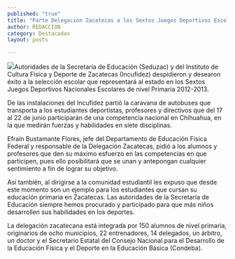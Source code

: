 ```yaml
---
published: "true"
title: "Parte Delegación Zacatecas a los Sextos Juegos Deportivos Escolares Nacionales "
author: REDACCION
category: Destacadas
layout: posts

---
```


![](http://i.imgur.com/dI9C8O7m.jpg)Autoridades de la Secretaría de Educación (Seduzac) y del Instituto de Cultura Física y Deporte de Zacatecas (Incufidez) despidieron y desearon éxito a la selección escolar que representará al estado en los Sextos Juegos Deportivos Nacionales Escolares de nivel Primaria 2012-2013.

De las instalaciones del Incufidez partió la caravana de autobuses que transporta a los estudiantes deportistas, profesores y directivos que del 17 al 22 de junio participarán de una competencia nacional en Chihuahua, en la que medirán fuerzas y habilidades en siete disciplinas.

Efraín Bustamante Flores, jefe del Departamento de Educación Física Federal y responsable de la Delegación Zacatecas, pidió a los alumnos y profesores que den su máximo esfuerzo en las competencias en que participen, pues ello posibilitará que se unan y antepongan cualquier sentimiento a fin de lograr su objetivo.

Así también, al dirigirse a la comunidad estudiantil les expuso que desde este momento son un ejemplo para los estudiantes que cursan su educación primaria en Zacatecas. Las autoridades de la Secretaría de Educación siempre hemos procurado y participado para que más niños desarrollen sus habilidades en los deportes.

La delegación zacatecana está integrada por 150 alumnos de nivel primaria, originarios de ocho municipios, 22 entrenadores, 14 delegados, un árbitro, un doctor y el Secretario Estatal del Consejo Nacional para el Desarrollo de la Educación Física y el Deporte en la Educación Básica (Condeba).
